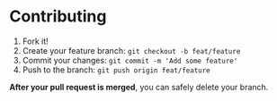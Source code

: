 # Contributing

1. Fork it!
2. Create your feature branch: `git checkout -b feat/feature`
3. Commit your changes: `git commit -m 'Add some feature'`
4. Push to the branch: `git push origin feat/feature`

**After your pull request is merged**, you can safely delete your branch.
